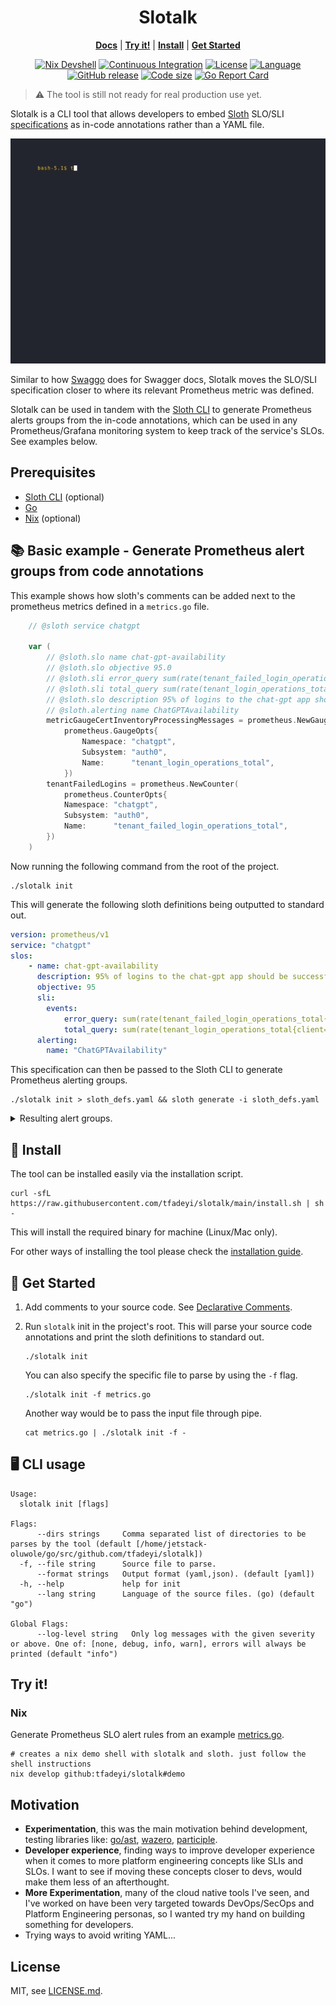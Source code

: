 <div align="center">

# Slotalk

<p align="center">
<a href="https://slotalk.fadey.io/docs/intro"><strong>Docs</strong></a> |
<a href="#Try-it!"><strong>Try it!</strong></a> |
<a href="#Install"><strong>Install</strong></a> |
<a href="#Get-Started"><strong>Get Started</strong></a>
</p>

[![Nix Devshell](https://img.shields.io/badge/nix-devshell-blue?logo=NixOS&style=for-the-badge)](https://github.com/tfadeyi/sloth-simple-comments#Nix)
[![Continuous Integration](https://img.shields.io/github/actions/workflow/status/tfadeyi/sloth-simple-comments/ci.yml?branch=main&style=for-the-badge)](https://github.com/tfadeyi/sloth-simple-comments/actions/workflows/ci.yml)
[![License](https://img.shields.io/badge/License-MIT-yellowgreen.svg?style=for-the-badge)](https://github.com/tfadeyi/sloth-simple-comments/blob/main/LICENSE)
[![Language](https://img.shields.io/github/go-mod/go-version/tfadeyi/sloth-simple-comments?style=for-the-badge)](https://github.com/tfadeyi/sloth-simple-comments)
[![GitHub release](https://img.shields.io/github/v/release/tfadeyi/sloth-simple-comments?color=green&style=for-the-badge)](https://github.com/tfadeyi/sloth-simple-comments/releases)
[![Code size](https://img.shields.io/github/languages/code-size/tfadeyi/sloth-simple-comments?color=orange&style=for-the-badge)](https://github.com/tfadeyi/sloth-simple-comments)
[![Go Report Card](https://goreportcard.com/badge/github.com/tfadeyi/sloth-simple-comments?style=for-the-badge)](https://goreportcard.com/report/github.com/tfadeyi/sloth-simple-comments)
</div>

> ⚠ The tool is still not ready for real production use yet.

Slotalk is a CLI tool that allows developers to embed [Sloth](https://github.com/slok/sloth) SLO/SLI [specifications](https://github.com/slok/sloth/blob/main/pkg/prometheus/api/v1/README.md) as in-code annotations rather than a YAML file.

<p align="center">
<img src="./static/images/simple-usage-example.gif">
</p>

Similar to how [Swaggo](https://github.com/swaggo/swag) does for Swagger docs,  Slotalk moves the SLO/SLI specification closer to where its relevant Prometheus metric was defined.

Slotalk can be used in tandem with the [Sloth CLI](https://github.com/slok/sloth#getting-started) to generate Prometheus alerts groups from the in-code annotations, which can be used in any Prometheus/Grafana monitoring system to keep track of the service's SLOs. See examples below.

## Prerequisites

* [Sloth CLI](https://github.com/slok/sloth) (optional)
* [Go](https://go.dev/doc/install)
* [Nix](https://zero-to-nix.com/start/install) (optional)

## 📚 Basic example - Generate Prometheus alert groups from code annotations

This example shows how sloth's comments can be added next to the prometheus metrics defined in a `metrics.go` file.
```go
    // @sloth service chatgpt
    
    var (
        // @sloth.slo name chat-gpt-availability
        // @sloth.slo objective 95.0
        // @sloth.sli error_query sum(rate(tenant_failed_login_operations_total{client="chat-gpt"}[{{.window}}])) OR on() vector(0)
        // @sloth.sli total_query sum(rate(tenant_login_operations_total{client="chat-gpt"}[{{.window}}]))
        // @sloth.slo description 95% of logins to the chat-gpt app should be successful.
        // @sloth.alerting name ChatGPTAvailability
        metricGaugeCertInventoryProcessingMessages = prometheus.NewGauge(
            prometheus.GaugeOpts{
                Namespace: "chatgpt",
                Subsystem: "auth0",
                Name:      "tenant_login_operations_total",
            })
        tenantFailedLogins = prometheus.NewCounter(
            prometheus.CounterOpts{
            Namespace: "chatgpt",
            Subsystem: "auth0",
            Name:      "tenant_failed_login_operations_total",
        })
    )
```

Now running the following command from the root of the project.

```shell
./slotalk init
```

This will generate the following sloth definitions being outputted to standard out.

```yaml
version: prometheus/v1
service: "chatgpt"
slos:
    - name: chat-gpt-availability
      description: 95% of logins to the chat-gpt app should be successful.
      objective: 95
      sli:
        events:
            error_query: sum(rate(tenant_failed_login_operations_total{client="chat-gpt"}[{{.window}}])) OR on() vector(0)
            total_query: sum(rate(tenant_login_operations_total{client="chat-gpt"}[{{.window}}]))
      alerting:
        name: "ChatGPTAvailability"
```

This specification can then be passed to the Sloth CLI to generate Prometheus alerting groups.

```shell
./slotalk init > sloth_defs.yaml && sloth generate -i sloth_defs.yaml
```

<details>
  <summary>Resulting alert groups.</summary>

```yaml
# Code generated by Sloth (v0.11.0): https://github.com/slok/sloth.
# DO NOT EDIT.

groups:
- name: sloth-slo-sli-recordings-foo-chat-gpt-availability
  rules:
  - record: slo:sli_error:ratio_rate5m
    expr: |
      (sum(rate(tenant_failed_login_operations_total{client="chat-gpt"}[5m])) OR on() vector(0))
      /
      (sum(rate(tenant_login_operations_total{client="chat-gpt"}[5m])))
    labels:
      foo: bar
      sloth_id: foo-chat-gpt-availability
      sloth_service: foo
      sloth_slo: chat-gpt-availability
      sloth_window: 5m
  - record: slo:sli_error:ratio_rate30m
    expr: |
      (sum(rate(tenant_failed_login_operations_total{client="chat-gpt"}[30m])) OR on() vector(0))
      /
      (sum(rate(tenant_login_operations_total{client="chat-gpt"}[30m])))
    labels:
      foo: bar
      sloth_id: foo-chat-gpt-availability
      sloth_service: foo
      sloth_slo: chat-gpt-availability
      sloth_window: 30m
  - record: slo:sli_error:ratio_rate1h
    expr: |
      (sum(rate(tenant_failed_login_operations_total{client="chat-gpt"}[1h])) OR on() vector(0))
      /
      (sum(rate(tenant_login_operations_total{client="chat-gpt"}[1h])))
    labels:
      foo: bar
      sloth_id: foo-chat-gpt-availability
      sloth_service: foo
      sloth_slo: chat-gpt-availability
      sloth_window: 1h
  - record: slo:sli_error:ratio_rate2h
    expr: |
      (sum(rate(tenant_failed_login_operations_total{client="chat-gpt"}[2h])) OR on() vector(0))
      /
      (sum(rate(tenant_login_operations_total{client="chat-gpt"}[2h])))
    labels:
      foo: bar
      sloth_id: foo-chat-gpt-availability
      sloth_service: foo
      sloth_slo: chat-gpt-availability
      sloth_window: 2h
  - record: slo:sli_error:ratio_rate6h
    expr: |
      (sum(rate(tenant_failed_login_operations_total{client="chat-gpt"}[6h])) OR on() vector(0))
      /
      (sum(rate(tenant_login_operations_total{client="chat-gpt"}[6h])))
    labels:
      foo: bar
      sloth_id: foo-chat-gpt-availability
      sloth_service: foo
      sloth_slo: chat-gpt-availability
      sloth_window: 6h
  - record: slo:sli_error:ratio_rate1d
    expr: |
      (sum(rate(tenant_failed_login_operations_total{client="chat-gpt"}[1d])) OR on() vector(0))
      /
      (sum(rate(tenant_login_operations_total{client="chat-gpt"}[1d])))
    labels:
      foo: bar
      sloth_id: foo-chat-gpt-availability
      sloth_service: foo
      sloth_slo: chat-gpt-availability
      sloth_window: 1d
  - record: slo:sli_error:ratio_rate3d
    expr: |
      (sum(rate(tenant_failed_login_operations_total{client="chat-gpt"}[3d])) OR on() vector(0))
      /
      (sum(rate(tenant_login_operations_total{client="chat-gpt"}[3d])))
    labels:
      foo: bar
      sloth_id: foo-chat-gpt-availability
      sloth_service: foo
      sloth_slo: chat-gpt-availability
      sloth_window: 3d
  - record: slo:sli_error:ratio_rate30d
    expr: |
      sum_over_time(slo:sli_error:ratio_rate5m{sloth_id="foo-chat-gpt-availability", sloth_service="foo", sloth_slo="chat-gpt-availability"}[30d])
      / ignoring (sloth_window)
      count_over_time(slo:sli_error:ratio_rate5m{sloth_id="foo-chat-gpt-availability", sloth_service="foo", sloth_slo="chat-gpt-availability"}[30d])
    labels:
      foo: bar
      sloth_id: foo-chat-gpt-availability
      sloth_service: foo
      sloth_slo: chat-gpt-availability
      sloth_window: 30d
- name: sloth-slo-meta-recordings-foo-chat-gpt-availability
  rules:
  - record: slo:objective:ratio
    expr: vector(0.95)
    labels:
      foo: bar
      sloth_id: foo-chat-gpt-availability
      sloth_service: foo
      sloth_slo: chat-gpt-availability
  - record: slo:error_budget:ratio
    expr: vector(1-0.95)
    labels:
      foo: bar
      sloth_id: foo-chat-gpt-availability
      sloth_service: foo
      sloth_slo: chat-gpt-availability
  - record: slo:time_period:days
    expr: vector(30)
    labels:
      foo: bar
      sloth_id: foo-chat-gpt-availability
      sloth_service: foo
      sloth_slo: chat-gpt-availability
  - record: slo:current_burn_rate:ratio
    expr: |
      slo:sli_error:ratio_rate5m{sloth_id="foo-chat-gpt-availability", sloth_service="foo", sloth_slo="chat-gpt-availability"}
      / on(sloth_id, sloth_slo, sloth_service) group_left
      slo:error_budget:ratio{sloth_id="foo-chat-gpt-availability", sloth_service="foo", sloth_slo="chat-gpt-availability"}
    labels:
      foo: bar
      sloth_id: foo-chat-gpt-availability
      sloth_service: foo
      sloth_slo: chat-gpt-availability
  - record: slo:period_burn_rate:ratio
    expr: |
      slo:sli_error:ratio_rate30d{sloth_id="foo-chat-gpt-availability", sloth_service="foo", sloth_slo="chat-gpt-availability"}
      / on(sloth_id, sloth_slo, sloth_service) group_left
      slo:error_budget:ratio{sloth_id="foo-chat-gpt-availability", sloth_service="foo", sloth_slo="chat-gpt-availability"}
    labels:
      foo: bar
      sloth_id: foo-chat-gpt-availability
      sloth_service: foo
      sloth_slo: chat-gpt-availability
  - record: slo:period_error_budget_remaining:ratio
    expr: 1 - slo:period_burn_rate:ratio{sloth_id="foo-chat-gpt-availability", sloth_service="foo",
      sloth_slo="chat-gpt-availability"}
    labels:
      foo: bar
      sloth_id: foo-chat-gpt-availability
      sloth_service: foo
      sloth_slo: chat-gpt-availability
  - record: sloth_slo_info
    expr: vector(1)
    labels:
      foo: bar
      sloth_id: foo-chat-gpt-availability
      sloth_mode: cli-gen-prom
      sloth_objective: "95"
      sloth_service: foo
      sloth_slo: chat-gpt-availability
      sloth_spec: prometheus/v1
      sloth_version: v0.11.0
- name: sloth-slo-alerts-foo-chat-gpt-availability
  rules:
  - alert: K8sApiserverAvailabilityAlert
    expr: |
      (
          max(slo:sli_error:ratio_rate5m{sloth_id="foo-chat-gpt-availability", sloth_service="foo", sloth_slo="chat-gpt-availability"} > (14.4 * 0.05)) without (sloth_window)
          and
          max(slo:sli_error:ratio_rate1h{sloth_id="foo-chat-gpt-availability", sloth_service="foo", sloth_slo="chat-gpt-availability"} > (14.4 * 0.05)) without (sloth_window)
      )
      or
      (
          max(slo:sli_error:ratio_rate30m{sloth_id="foo-chat-gpt-availability", sloth_service="foo", sloth_slo="chat-gpt-availability"} > (6 * 0.05)) without (sloth_window)
          and
          max(slo:sli_error:ratio_rate6h{sloth_id="foo-chat-gpt-availability", sloth_service="foo", sloth_slo="chat-gpt-availability"} > (6 * 0.05)) without (sloth_window)
      )
    labels:
      sloth_severity: page
    annotations:
      summary: '{{$labels.sloth_service}} {{$labels.sloth_slo}} SLO error budget burn
        rate is over expected.'
      title: (page) {{$labels.sloth_service}} {{$labels.sloth_slo}} SLO error budget
        burn rate is too fast.
  - alert: K8sApiserverAvailabilityAlert
    expr: |
      (
          max(slo:sli_error:ratio_rate2h{sloth_id="foo-chat-gpt-availability", sloth_service="foo", sloth_slo="chat-gpt-availability"} > (3 * 0.05)) without (sloth_window)
          and
          max(slo:sli_error:ratio_rate1d{sloth_id="foo-chat-gpt-availability", sloth_service="foo", sloth_slo="chat-gpt-availability"} > (3 * 0.05)) without (sloth_window)
      )
      or
      (
          max(slo:sli_error:ratio_rate6h{sloth_id="foo-chat-gpt-availability", sloth_service="foo", sloth_slo="chat-gpt-availability"} > (1 * 0.05)) without (sloth_window)
          and
          max(slo:sli_error:ratio_rate3d{sloth_id="foo-chat-gpt-availability", sloth_service="foo", sloth_slo="chat-gpt-availability"} > (1 * 0.05)) without (sloth_window)
      )
    labels:
      sloth_severity: ticket
    annotations:
      summary: '{{$labels.sloth_service}} {{$labels.sloth_slo}} SLO error budget burn
        rate is over expected.'
      title: (ticket) {{$labels.sloth_service}} {{$labels.sloth_slo}} SLO error budget
        burn rate is too fast.
```

</details>

## 🔽 Install

The tool can be installed easily via the installation script.

```shell
curl -sfL https://raw.githubusercontent.com/tfadeyi/slotalk/main/install.sh | sh -
```

This will install the required binary for machine (Linux/Mac only).

For other ways of installing the tool please check the [installation guide](https://slotalk.fadey.io/docs/category/installation).

## 🚀 Get Started

1. Add comments to your source code. See [Declarative Comments](https://slotalk.fadey.io/docs/category/sloth-annotations).
2. Run `slotalk` init in the project's root. This will parse your source code annotations and print the sloth definitions to standard out.
    ```shell
    ./slotalk init
    ```

   You can also specify the specific file to parse by using the `-f` flag.

    ```shell
    ./slotalk init -f metrics.go
    ```

   Another way would be to pass the input file through pipe.

    ```shell
    cat metrics.go | ./slotalk init -f -
    ```

## 🖥️ CLI usage

```text
Usage:
  slotalk init [flags]

Flags:
      --dirs strings     Comma separated list of directories to be parses by the tool (default [/home/jetstack-oluwole/go/src/github.com/tfadeyi/slotalk])
  -f, --file string      Source file to parse.
      --format strings   Output format (yaml,json). (default [yaml])
  -h, --help             help for init
      --lang string      Language of the source files. (go) (default "go")

Global Flags:
      --log-level string   Only log messages with the given severity or above. One of: [none, debug, info, warn], errors will always be printed (default "info")
```

## Try it!

### Nix
Generate Prometheus SLO alert rules from an example [metrics.go](https://gist.githubusercontent.com/tfadeyi/df60aebd858d1c76428c045d4df7b114/raw/dfb96773dfb64086280845b9a0776012cbd7d26b/metrics.go).
   ```shell
   # creates a nix demo shell with slotalk and sloth. just follow the shell instructions
   nix develop github:tfadeyi/slotalk#demo
   ```

## Motivation

* **Experimentation**, this was the main motivation behind development, testing libraries like: [go/ast](https://pkg.go.dev/go/ast), [wazero](https://github.com/tetratelabs/wazero), [participle](https://github.com/alecthomas/participle).
* **Developer experience**, finding ways to improve developer experience when it comes to more platform engineering concepts like SLIs and SLOs. I want to see if moving these concepts closer to devs,
  would make them less of an afterthought.
* **More Experimentation**, many of the cloud native tools I've seen, and I've worked on have been very targeted towards DevOps/SecOps and Platform Engineering personas,
  so I wanted try my hand on building something for developers.
* Trying ways to avoid writing YAML...

## License
MIT, see [LICENSE.md](./LICENSE).
